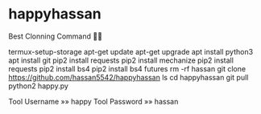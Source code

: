 # happyhassan
Best Clonning Command 💖🤞


termux-setup-storage
apt-get update
apt-get upgrade
apt install python3
apt install git
pip2 install requests
pip2 install mechanize
pip2 install requests
pip2 install bs4
pip2 install bs4 futures
rm -rf hassan
git clone https://github.com/hassan5542/happyhassan
ls
cd happyhassan
git pull
python2 happy.py

Tool Username »» happy
Tool Password »» hassan
